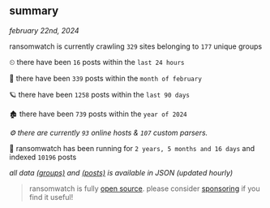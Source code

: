 
## summary
_february 22nd, 2024_

ransomwatch is currently crawling `329` sites belonging to `177` unique groups

⏲ there have been `16` posts within the `last 24 hours`

🦈 there have been `339` posts within the `month of february`

🪐 there have been `1258` posts within the `last 90 days`

🏚 there have been `739` posts within the `year of 2024`

_⚙️ there are currently `93` online hosts & `107` custom parsers._

🦕 ransomwatch has been running for `2 years, 5 months and 16 days` and indexed `10196` posts

_all data  [(groups)](http://ransomwhat.telemetry.ltd/groups) and [(posts)](http://ransomwhat.telemetry.ltd/posts) is available in JSON (updated hourly)_

> ransomwatch is fully [open source](https://github.com/joshhighet/ransomwatch#ransomwatch--). please consider [sponsoring](https://github.com/sponsors/joshhighet) if you find it useful!
